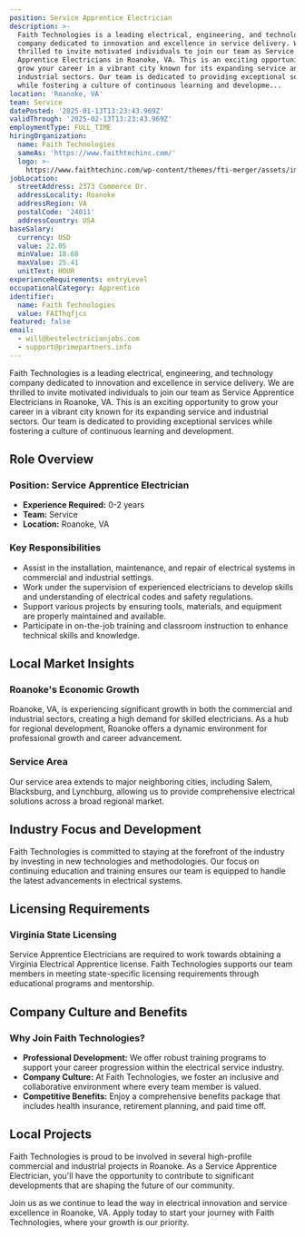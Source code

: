 ```yaml
---
position: Service Apprentice Electrician
description: >-
  Faith Technologies is a leading electrical, engineering, and technology
  company dedicated to innovation and excellence in service delivery. We are
  thrilled to invite motivated individuals to join our team as Service
  Apprentice Electricians in Roanoke, VA. This is an exciting opportunity to
  grow your career in a vibrant city known for its expanding service and
  industrial sectors. Our team is dedicated to providing exceptional services
  while fostering a culture of continuous learning and developme...
location: 'Roanoke, VA'
team: Service
datePosted: '2025-01-13T13:23:43.969Z'
validThrough: '2025-02-13T13:23:43.969Z'
employmentType: FULL_TIME
hiringOrganization:
  name: Faith Technologies
  sameAs: 'https://www.faithtechinc.com/'
  logo: >-
    https://www.faithtechinc.com/wp-content/themes/fti-merger/assets/images/logos/logo-fti.svg
jobLocation:
  streetAddress: 2373 Commerce Dr.
  addressLocality: Roanoke
  addressRegion: VA
  postalCode: '24011'
  addressCountry: USA
baseSalary:
  currency: USD
  value: 22.05
  minValue: 18.68
  maxValue: 25.41
  unitText: HOUR
experienceRequirements: entryLevel
occupationalCategory: Apprentice
identifier:
  name: Faith Technologies
  value: FAIThqfjcs
featured: false
email:
  - will@bestelectricianjobs.com
  - support@primepartners.info
---
```




Faith Technologies is a leading electrical, engineering, and technology company dedicated to innovation and excellence in service delivery. We are thrilled to invite motivated individuals to join our team as Service Apprentice Electricians in Roanoke, VA. This is an exciting opportunity to grow your career in a vibrant city known for its expanding service and industrial sectors. Our team is dedicated to providing exceptional services while fostering a culture of continuous learning and development.

## Role Overview

### Position: Service Apprentice Electrician
- **Experience Required:** 0-2 years
- **Team:** Service
- **Location:** Roanoke, VA

### Key Responsibilities
- Assist in the installation, maintenance, and repair of electrical systems in commercial and industrial settings.
- Work under the supervision of experienced electricians to develop skills and understanding of electrical codes and safety regulations.
- Support various projects by ensuring tools, materials, and equipment are properly maintained and available.
- Participate in on-the-job training and classroom instruction to enhance technical skills and knowledge.

## Local Market Insights

### Roanoke's Economic Growth
Roanoke, VA, is experiencing significant growth in both the commercial and industrial sectors, creating a high demand for skilled electricians. As a hub for regional development, Roanoke offers a dynamic environment for professional growth and career advancement.

### Service Area
Our service area extends to major neighboring cities, including Salem, Blacksburg, and Lynchburg, allowing us to provide comprehensive electrical solutions across a broad regional market.

## Industry Focus and Development
Faith Technologies is committed to staying at the forefront of the industry by investing in new technologies and methodologies. Our focus on continuing education and training ensures our team is equipped to handle the latest advancements in electrical systems.

## Licensing Requirements

### Virginia State Licensing
Service Apprentice Electricians are required to work towards obtaining a Virginia Electrical Apprentice license. Faith Technologies supports our team members in meeting state-specific licensing requirements through educational programs and mentorship.

## Company Culture and Benefits

### Why Join Faith Technologies?
- **Professional Development:** We offer robust training programs to support your career progression within the electrical service industry.
- **Company Culture:** At Faith Technologies, we foster an inclusive and collaborative environment where every team member is valued.
- **Competitive Benefits:** Enjoy a comprehensive benefits package that includes health insurance, retirement planning, and paid time off.

## Local Projects
Faith Technologies is proud to be involved in several high-profile commercial and industrial projects in Roanoke. As a Service Apprentice Electrician, you'll have the opportunity to contribute to significant developments that are shaping the future of our community.

Join us as we continue to lead the way in electrical innovation and service excellence in Roanoke, VA. Apply today to start your journey with Faith Technologies, where your growth is our priority.
